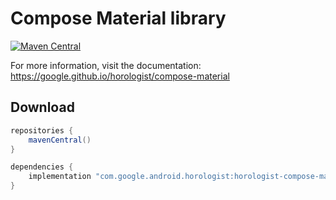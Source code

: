 # Compose Material library

[![Maven Central](https://img.shields.io/maven-central/v/com.google.android.horologist/horologist-compose-material)](https://search.maven.org/search?q=g:com.google.android.horologist)

For more information, visit the documentation: https://google.github.io/horologist/compose-material

## Download

```groovy
repositories {
    mavenCentral()
}

dependencies {
    implementation "com.google.android.horologist:horologist-compose-material:<version>"
}
```

